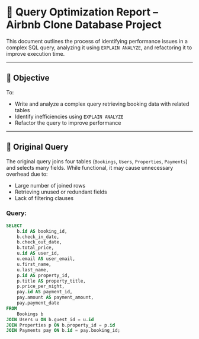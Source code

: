 # 🚀 Query Optimization Report – Airbnb Clone Database Project

This document outlines the process of identifying performance issues in a complex SQL query, analyzing it using `EXPLAIN ANALYZE`, and refactoring it to improve execution time.

---

## 🎯 Objective

To:
- Write and analyze a complex query retrieving booking data with related tables
- Identify inefficiencies using `EXPLAIN ANALYZE`
- Refactor the query to improve performance

---

## 🧾 Original Query

The original query joins four tables (`Bookings`, `Users`, `Properties`, `Payments`) and selects many fields. While functional, it may cause unnecessary overhead due to:

- Large number of joined rows
- Retrieving unused or redundant fields
- Lack of filtering clauses

### Query:

```sql
SELECT 
    b.id AS booking_id,
    b.check_in_date,
    b.check_out_date,
    b.total_price,
    u.id AS user_id,
    u.email AS user_email,
    u.first_name,
    u.last_name,
    p.id AS property_id,
    p.title AS property_title,
    p.price_per_night,
    pay.id AS payment_id,
    pay.amount AS payment_amount,
    pay.payment_date
FROM 
    Bookings b
JOIN Users u ON b.guest_id = u.id
JOIN Properties p ON b.property_id = p.id
JOIN Payments pay ON b.id = pay.booking_id;
